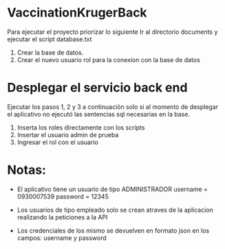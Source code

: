 # VaccinationKrugerBack

Para ejecutar el proyecto priorizar lo siguiente 
Ir al directorio documents y ejecutar el script database.txt 
1. Crear la base de datos.
2. Crear el nuevo usuario rol para la conexion con la base de datos

# Desplegar el servicio back end 

Ejecutar los pasos 1, 2 y 3 a continuación  solo si al momento de desplegar el aplicativo no ejecutó las sentencias sql necesarias en la base.

1. Inserta los roles directamente con los scripts
2. Insertar el usuario admin de prueba
3. Ingresar el rol con el usuario

# Notas:

* El aplicativo tiene un usuario de tipo ADMINISTRADOR
      username = 0930007539
      password = 12345

* Los usuarios de tipo empleado solo se crean atraves de la aplicacion realizando la peticiones a la API

* Los credenciales de los mismo se devuelven en formato json en los campos:
username y password